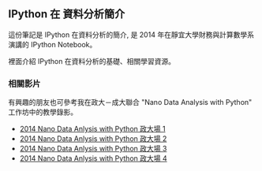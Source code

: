 ## IPython 在 資料分析簡介

這份筆記是 IPython 在資料分析的簡介, 是 2014 年在靜宜大學財務與計算數學系演講的 IPython Notebook。

裡面介紹 IPython 在資料分析的基礎、相關學習資源。

### 相關影片

有興趣的朋友也可參考我在政大－成大聯合 "Nano Data Analysis with Python" 工作坊中的教學錄影。

* [2014 Nano Data Anlysis with Python 政大場 1](http://youtu.be/bNOYkAh5UXE)
* [2014 Nano Data Anlysis with Python 政大場 2](http://youtu.be/3MG9CHCCqDs)
* [2014 Nano Data Anlysis with Python 政大場 3](http://youtu.be/Lksm2NceLz0)
* [2014 Nano Data Anlysis with Python 政大場 4](http://youtu.be/GlK2wlW2ih0)